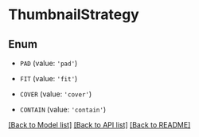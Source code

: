 # ThumbnailStrategy


## Enum

* `PAD` (value: `'pad'`)

* `FIT` (value: `'fit'`)

* `COVER` (value: `'cover'`)

* `CONTAIN` (value: `'contain'`)

[[Back to Model list]](../README.md#documentation-for-models) [[Back to API list]](../README.md#documentation-for-api-endpoints) [[Back to README]](../README.md)


